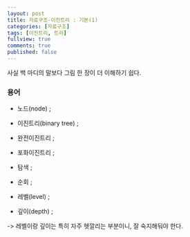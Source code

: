 ```yaml
---
layout: post
title: 자료구조-이진트리 : 기본(1)
categories: [자료구조]
tags: [이진트리, 트리]
fullview: true
comments: true
published: false
---
```

사실 백 마디의 말보다 그림 한 장이 더 이해하기 쉽다.
### 용어


* 노드(node) ;
* 이진트리(binary tree) ;
* 완전이진트리 ;
* 포화이진트리 ;
* 탐색 ;
* 순회 ;

* 레벨(level) ;
* 깊이(depth) ;

-> 레벨이랑 깊이는 특히 자주 헷깔리는 부분이니, 잘 숙지해둬야 한다.
